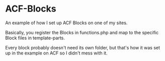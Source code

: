 # ACF-Blocks

An example of how I set up ACF Blocks on one of my sites.

Basically, you register the Blocks in functions.php and map to the specific Block files in template-parts.

Every block probably doesn't need its own folder, but that's how it was set up in the example on ACF so I didn't mess with it.
